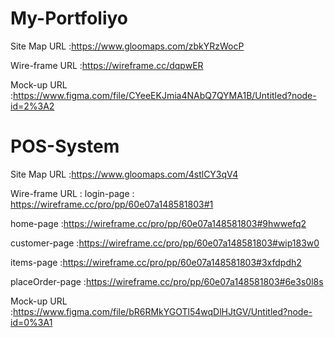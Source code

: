 # My-Portfoliyo
Site Map URL :https://www.gloomaps.com/zbkYRzWocP


Wire-frame URL :https://wireframe.cc/dqpwER


Mock-up URL :https://www.figma.com/file/CYeeEKJmia4NAbQ7QYMA1B/Untitled?node-id=2%3A2


# POS-System

Site Map URL :https://www.gloomaps.com/4stlCY3qV4





Wire-frame URL :
    login-page : https://wireframe.cc/pro/pp/60e07a148581803#1 


   home-page :https://wireframe.cc/pro/pp/60e07a148581803#9hwwefq2  


   customer-page :https://wireframe.cc/pro/pp/60e07a148581803#wip183w0 


   items-page :https://wireframe.cc/pro/pp/60e07a148581803#3xfdpdh2  
                
               
  placeOrder-page :https://wireframe.cc/pro/pp/60e07a148581803#6e3s0l8s 
  
  
                
            
                 
             


Mock-up URL :https://www.figma.com/file/bR6RMkYGOTl54wqDlHJtGV/Untitled?node-id=0%3A1

